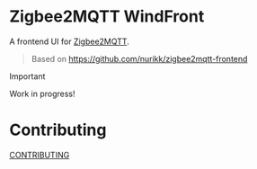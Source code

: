 # Zigbee2MQTT WindFront

A frontend UI for [Zigbee2MQTT](https://github.com/Koenkk/zigbee2mqtt).

> Based on https://github.com/nurikk/zigbee2mqtt-frontend

> [!IMPORTANT]
> Work in progress!

# Contributing

[CONTRIBUTING](./CONTRIBUTING.md)

